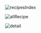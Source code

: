 ![recipesIndex](https://github.com/thandar3/Recipes/assets/165770861/549514cb-e2cc-4194-8ac7-ed9771541e9d)

![allRecipe](https://github.com/thandar3/Recipes/assets/165770861/c308c389-71ec-4093-ae99-c36272acf440)

![detail](https://github.com/thandar3/Recipes/assets/165770861/59f94466-3b98-4bb6-98b3-6733b51449c7)
